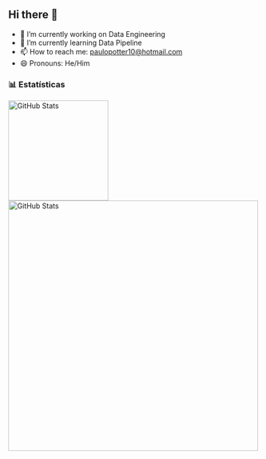 ## Hi there 👋

- 🔭 I’m currently working on Data Engineering
- 🌱 I’m currently learning Data Pipeline
- 📫 How to reach me: paulopotter10@hotmail.com
- 😄 Pronouns: He/Him

### 📊 Estatísticas


<p>
  <img 
    align="left" 
    alt="GitHub Stats" 
    height="200" 
    style="padding-right: 10px;" 
    src="https://github-readme-stats.vercel.app/api?username=paulopottermarchi&show_icons=true&theme=ambient_gradient&include_all_commits=true&locale=en" 
  />

<img 
      align="left" 
      alt="GitHub Stats" 
      height="500" 
      src="https://github-readme-stats.vercel.app/api/top-langs/?username=paulopottermarchi&theme=tokyonight&layout=donut-vertical&custom_title=Languages&langs_count=9" 
  />

</p>
